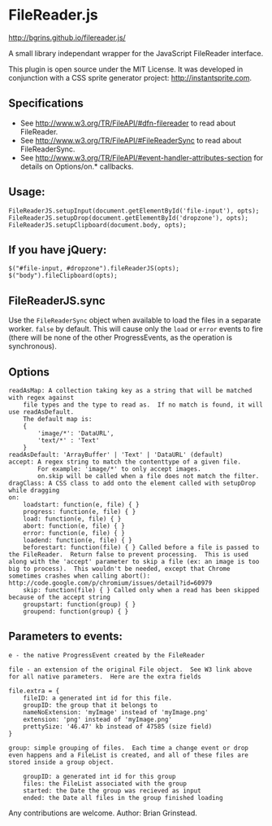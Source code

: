 # FileReader.js

http://bgrins.github.io/filereader.js/

A small library independant wrapper for the JavaScript FileReader interface.

This plugin is open source under the MIT License.  It was developed in conjunction with a CSS sprite generator project: http://instantsprite.com.

## Specifications
* See http://www.w3.org/TR/FileAPI/#dfn-filereader to read about FileReader.
* See http://www.w3.org/TR/FileAPI/#FileReaderSync to read about FileReaderSync.
* See http://www.w3.org/TR/FileAPI/#event-handler-attributes-section for details on Options/on.* callbacks.

## Usage:
	FileReaderJS.setupInput(document.getElementById('file-input'), opts);
	FileReaderJS.setupDrop(document.getElementById('dropzone'), opts);
	FileReaderJS.setupClipboard(document.body, opts);

## If you have jQuery:
	$("#file-input, #dropzone").fileReaderJS(opts);
	$("body").fileClipboard(opts);

## FileReaderJS.sync

Use the `FileReaderSync` object when available to load the files in a separate worker.  `false` by default.  This will cause only the `load` or `error` events to fire (there will be none of the other ProgressEvents, as the operation is synchronous).

## Options

	readAsMap: A collection taking key as a string that will be matched with regex against
		file types and the type to read as.  If no match is found, it will use readAsDefault.
		The default map is:
		{
			'image/*': 'DataURL',
			'text/*' : 'Text'
		}
	readAsDefault: 'ArrayBuffer' | 'Text' | 'DataURL' (default)
	accept: A regex string to match the contenttype of a given file.
			For example: 'image/*' to only accept images.
			on.skip will be called when a file does not match the filter.
	dragClass: A CSS class to add onto the element called with setupDrop while dragging
	on:
		loadstart: function(e, file) { }
		progress: function(e, file) { }
		load: function(e, file) { }
		abort: function(e, file) { }
		error: function(e, file) { }
		loadend: function(e, file) { }
		beforestart: function(file) { } Called before a file is passed to the FileReader.  Return false to prevent processing.  This is used along with the 'accept' parameter to skip a file (ex: an image is too big to process).  This wouldn't be needed, except that Chrome sometimes crashes when calling abort(): http://code.google.com/p/chromium/issues/detail?id=60979
		skip: function(file) { } Called only when a read has been skipped because of the accept string
		groupstart: function(group) { }
		groupend: function(group) { }

## Parameters to events:

	e - the native ProgressEvent created by the FileReader

	file - an extension of the original File object.  See W3 link above for all native parameters.  Here are the extra fields

	file.extra = {
		fileID: a generated int id for this file.
		groupID: the group that it belongs to
		nameNoExtension: 'myImage' instead of 'myImage.png'
		extension: 'png' instead of 'myImage.png'
		prettySize: '46.47' kb instead of 47585 (size field)
	}

	group: simple grouping of files.  Each time a change event or drop even happens and a FileList is created, and all of these files are stored inside a group object.

		groupID: a generated int id for this group
		files: the FileList associated with the group
		started: the Date the group was recieved as input
		ended: the Date all files in the group finished loading

Any contributions are welcome.
Author: Brian Grinstead.

